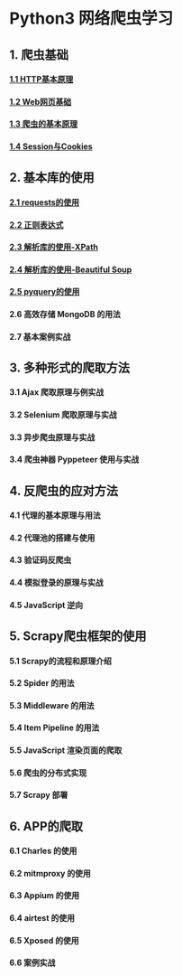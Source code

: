 # Python3 网络爬虫学习

## 1. 爬虫基础

#### [1.1 HTTP基本原理](https://github.com/weylin0714/WebSpider/blob/master/ch01/HTTP%E5%9F%BA%E6%9C%AC%E5%8E%9F%E7%90%86.md)

#### [1.2 Web网页基础](https://github.com/weylin0714/WebSpider/blob/master/ch01/Web%E7%BD%91%E9%A1%B5%E5%9F%BA%E7%A1%80.md)

#### [1.3 爬虫的基本原理](https://github.com/weylin0714/WebSpider/blob/master/ch01/%E7%88%AC%E8%99%AB%E7%9A%84%E5%9F%BA%E6%9C%AC%E5%8E%9F%E7%90%86.md)

#### [1.4 Session与Cookies](https://github.com/weylin0714/WebSpider/blob/master/ch01/Session%E4%B8%8ECookies.md)

## 2. 基本库的使用

#### [2.1 requests的使用](https://nbviewer.jupyter.org/github/weylin0714/WebSpider/blob/master/ch02/requests的使用.ipynb)

#### [2.2 正则表达式](https://github.com/weylin0714/WebSpider/blob/master/ch02/%E6%AD%A3%E5%88%99%E8%A1%A8%E8%BE%BE%E5%BC%8F.md)

#### [2.3 解析库的使用-XPath](https://nbviewer.jupyter.org/github/weylin0714/WebSpider/blob/master/ch02/%E8%A7%A3%E6%9E%90%E5%BA%93%E7%9A%84%E4%BD%BF%E7%94%A8-XPath.ipynb)

#### [2.4 解析库的使用-Beautiful Soup](https://nbviewer.jupyter.org/github/weylin0714/WebSpider/blob/master/ch02/%E8%A7%A3%E6%9E%90%E5%BA%93%E7%9A%84%E4%BD%BF%E7%94%A8-Beautiful%20Soup.ipynb)

#### [2.5 pyquery的使用](https://nbviewer.jupyter.org/github/weylin0714/WebSpider/blob/master/ch02/%E8%A7%A3%E6%9E%90%E5%BA%93%E7%9A%84%E4%BD%BF%E7%94%A8-pyquery.ipynb)

#### 2.6 高效存储 MongoDB 的用法

#### 2.7 基本案例实战

## 3. 多种形式的爬取方法

#### 3.1 Ajax 爬取原理与例实战

#### 3.2 Selenium 爬取原理与实战

#### 3.3 异步爬虫原理与实战

#### 3.4 爬虫神器 Pyppeteer 使用与实战

## 4. 反爬虫的应对方法

#### 4.1 代理的基本原理与用法

#### 4.2 代理池的搭建与使用

#### 4.3 验证码反爬虫

#### 4.4 模拟登录的原理与实战

#### 4.5 JavaScript 逆向

## 5. Scrapy爬虫框架的使用

#### 5.1 Scrapy的流程和原理介绍

#### 5.2 Spider 的用法

#### 5.3 Middleware 的用法

#### 5.4 Item Pipeline 的用法

#### 5.5 JavaScript 渲染页面的爬取

#### 5.6 爬虫的分布式实现

#### 5.7 Scrapy 部署

## 6. APP的爬取

#### 6.1 Charles 的使用

#### 6.2 mitmproxy 的使用

#### 6.3 Appium 的使用

#### 6.4 airtest 的使用

#### 6.5 Xposed 的使用

#### 6.6 案例实战